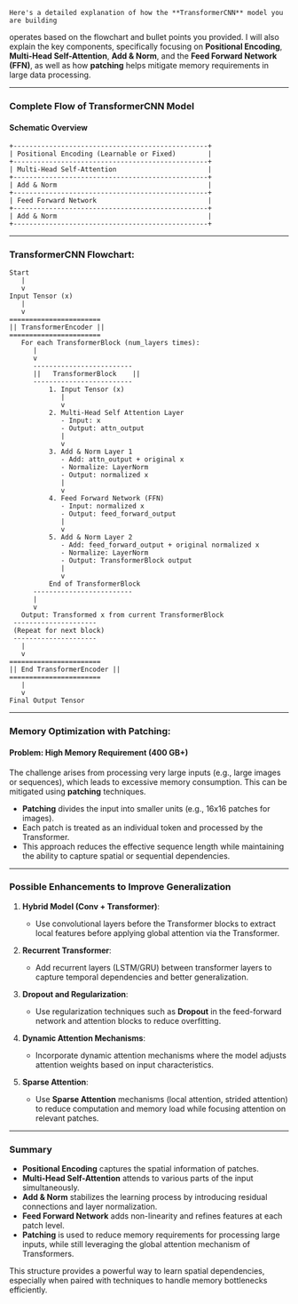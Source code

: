     Here's a detailed explanation of how the **TransformerCNN** model you are building 
operates based on the flowchart and bullet points you provided. I will also explain the 
key components, specifically focusing on **Positional Encoding**, **Multi-Head Self-Attention**, 
**Add & Norm**, and the **Feed Forward Network (FFN)**, as well as how **patching**
 helps mitigate memory requirements in large data processing.

---


### **Complete Flow of TransformerCNN Model**

#### **Schematic Overview**

```plaintext
+-------------------------------------------------+
| Positional Encoding (Learnable or Fixed)        |
+-------------------------------------------------+
| Multi-Head Self-Attention                       |
+-------------------------------------------------+
| Add & Norm                                      |
+-------------------------------------------------+
| Feed Forward Network                            |
+-------------------------------------------------+
| Add & Norm                                      |
+-------------------------------------------------+
```

---

### **TransformerCNN Flowchart:**

```plaintext
Start
   |
   v
Input Tensor (x)
   |
   v
=======================
|| TransformerEncoder ||
=======================
   For each TransformerBlock (num_layers times):
      |
      v
      -------------------------
      ||   TransformerBlock    ||
      -------------------------
          1. Input Tensor (x)
             |
             v
          2. Multi-Head Self Attention Layer
             - Input: x
             - Output: attn_output
             |
             v
          3. Add & Norm Layer 1
             - Add: attn_output + original x
             - Normalize: LayerNorm
             - Output: normalized x
             |
             v
          4. Feed Forward Network (FFN)
             - Input: normalized x
             - Output: feed_forward_output
             |
             v
          5. Add & Norm Layer 2
             - Add: feed_forward_output + original normalized x
             - Normalize: LayerNorm
             - Output: TransformerBlock output
             |
             v
          End of TransformerBlock
      -------------------------
      |
      v
   Output: Transformed x from current TransformerBlock
 ---------------------
 (Repeat for next block)
 ---------------------
   |
   v
=======================
|| End TransformerEncoder ||
=======================
   |
   v
Final Output Tensor
```

---

### **Memory Optimization with Patching:**

#### Problem: High Memory Requirement (400 GB+)
The challenge arises from processing very large inputs (e.g., large images or sequences), which leads to excessive memory consumption. This can be mitigated using **patching** techniques.

- **Patching** divides the input into smaller units (e.g., 16x16 patches for images).
- Each patch is treated as an individual token and processed by the Transformer.
- This approach reduces the effective sequence length while maintaining the ability to capture spatial or sequential dependencies.

---

### **Possible Enhancements to Improve Generalization**

1. **Hybrid Model (Conv + Transformer)**:
   - Use convolutional layers before the Transformer blocks to extract local features before applying global attention via the Transformer.

2. **Recurrent Transformer**:
   - Add recurrent layers (LSTM/GRU) between transformer layers to capture temporal dependencies and better generalization.

3. **Dropout and Regularization**:
   - Use regularization techniques such as **Dropout** in the feed-forward network and attention blocks to reduce overfitting.

4. **Dynamic Attention Mechanisms**:
   - Incorporate dynamic attention mechanisms where the model adjusts attention weights based on input characteristics.

5. **Sparse Attention**:
   - Use **Sparse Attention** mechanisms (local attention, strided attention) to reduce computation and memory load while focusing attention on relevant patches.

---

### **Summary**
- **Positional Encoding** captures the spatial information of patches.
- **Multi-Head Self-Attention** attends to various parts of the input simultaneously.
- **Add & Norm** stabilizes the learning process by introducing residual connections and layer normalization.
- **Feed Forward Network** adds non-linearity and refines features at each patch level.
- **Patching** is used to reduce memory requirements for processing large inputs, while still leveraging the global attention mechanism of Transformers.

This structure provides a powerful way to learn spatial dependencies, especially when paired with techniques to handle memory bottlenecks efficiently.